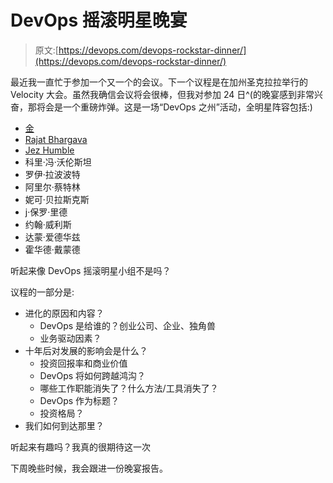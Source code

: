 # DevOps 摇滚明星晚宴

> 原文:[https://devops.com/devops-rockstar-dinner/](https://devops.com/devops-rockstar-dinner/)

最近我一直忙于参加一个又一个的会议。下一个议程是在加州圣克拉拉举行的 Velocity 大会。虽然我确信会议将会很棒，但我对参加 24 日^(的晚宴感到非常兴奋，那将会是一个重磅炸弹。这是一场“DevOps 之州”活动，全明星阵容包括:)

*   [金](http://www.realgenekim.me/)
*   [Rajat Bhargava](http://www.jumpcloud.com)
*   [Jez Humble](https://continuousdelivery.com/about/)
*   科里·冯·沃伦斯坦
*   罗伊·拉波波特
*   阿里尔·蔡特林
*   妮可·贝拉斯克斯
*   j·保罗·里德
*   约翰·威利斯
*   达蒙·爱德华兹
*   霍华德·戴蒙德

听起来像 DevOps 摇滚明星小组不是吗？

议程的一部分是:

*   进化的原因和内容？
    *   DevOps 是给谁的？创业公司、企业、独角兽
    *   业务驱动因素？
*   十年后对发展的影响会是什么？
    *   投资回报率和商业价值
    *   DevOps 将如何跨越鸿沟？
    *   哪些工作职能消失了？什么方法/工具消失了？
    *   DevOps 作为标题？
    *   投资格局？
*   我们如何到达那里？

听起来有趣吗？我真的很期待这一次

下周晚些时候，我会跟进一份晚宴报告。